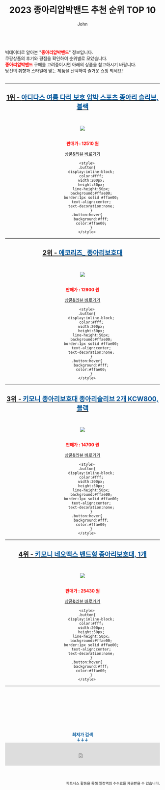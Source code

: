 ﻿---
layout: post
title:  "2023 종아리압박밴드 추천 순위 TOP 10"
author: John
categories: [ 패션잡화 ]
tags: [ 종아리압박밴드, 종아리압박밴드 추천, 종아리압박밴드 효과, 종아리압박밴드 사용법, 종아리압박밴드 더쿠 ]
image: https://static.coupangcdn.com/image/vendor_inventory/6985/efcec4634ec731fd69ae23bb8b2461269946af79cc8b066e1b108ff9ec71.jpg 
description: "2023 종아리압박밴드 추천 순위 TOP 10 관련 상품으로 가장 고객 선호도가 높은 제품입니다."
toc: true
toc_sticky: true
---

<br>
빅데이터로 알아본 "<b><font color='#ff0000'>종아리압박밴드</font></b>" 정보입니다.
<br>
쿠팡상품의 후기와 평점을 확인하여 순위별로 모았습니다.
<br>
<b><font color='#ff0000'>종아리압박밴드</font></b>  구매를 고려중이시면 아래의 상품을 참고하시기 바랍니다.
<br>
당신의 취향과 스타일에 맞는 제품을 선택하여 즐거운 쇼핑 되세요!
<br><br>
<hr>
<p>
    
<center><h2><a href="https://link.coupang.com/re/AFFSDP?lptag=AF7307611&pageKey=6643133511&itemId=15194210156&vendorItemId=82415378309&traceid=V0-153-afca73d4bca4ba57&requestid=20230224145012164171684" target="_blank"><b>1위 - <font color='#01579B'>아디다스 여름 다리 보호 압박 스포츠 종아리 슬리브, 블랙</font></b></a></h2><br>

<a href="https://link.coupang.com/re/AFFSDP?lptag=AF7307611&pageKey=6643133511&itemId=15194210156&vendorItemId=82415378309&traceid=V0-153-afca73d4bca4ba57&requestid=20230224145012164171684" target="_blank"><img src="https://static.coupangcdn.com/image/vendor_inventory/6985/efcec4634ec731fd69ae23bb8b2461269946af79cc8b066e1b108ff9ec71.jpg"></a><br><br>

<b><font color='#ff0000'>판매가 : 12510 원</font></b><br>

<a href="https://link.coupang.com/re/AFFSDP?lptag=AF7307611&pageKey=6643133511&itemId=15194210156&vendorItemId=82415378309&traceid=V0-153-afca73d4bca4ba57&requestid=20230224145012164171684" target="_blank" class="button">상품&리뷰 바로가기</a><p>

        <style>
        .button{
            display:inline-block;
            color:#fff;
            width:200px;
            height:50px;
            line-height:50px;
            background:#ffae00;
            border:1px solid #ffae00;
            text-align:center;
            text-decoration:none;
            }
        .button:hover{
            background:#fff;
            color:#ffae00;
            }
        </style>

<hr>

<center><h2><a href="https://link.coupang.com/re/AFFSDP?lptag=AF7307611&pageKey=1333348&itemId=5775883&vendorItemId=3007350657&traceid=V0-153-16e31da36db64820&requestid=20230224145012164171684" target="_blank"><b>2위 - <font color='#01579B'>에코리즈_ 종아리보호대</font></b></a></h2><br>

<a href="https://link.coupang.com/re/AFFSDP?lptag=AF7307611&pageKey=1333348&itemId=5775883&vendorItemId=3007350657&traceid=V0-153-16e31da36db64820&requestid=20230224145012164171684" target="_blank"><img src="https://static.coupangcdn.com/image/product/image/vendoritem/2019/01/11/3007350657/e7cc2e90-e316-49bc-aa5c-acb61a5f9f41.jpg"></a><br><br>

<b><font color='#ff0000'>판매가 : 12900 원</font></b><br>

<a href="https://link.coupang.com/re/AFFSDP?lptag=AF7307611&pageKey=1333348&itemId=5775883&vendorItemId=3007350657&traceid=V0-153-16e31da36db64820&requestid=20230224145012164171684" target="_blank" class="button">상품&리뷰 바로가기</a><p>

        <style>
        .button{
            display:inline-block;
            color:#fff;
            width:200px;
            height:50px;
            line-height:50px;
            background:#ffae00;
            border:1px solid #ffae00;
            text-align:center;
            text-decoration:none;
            }
        .button:hover{
            background:#fff;
            color:#ffae00;
            }
        </style>

<hr>

<center><h2><a href="https://link.coupang.com/re/AFFSDP?lptag=AF7307611&pageKey=46735903&itemId=165698055&vendorItemId=80208716872&traceid=V0-153-51ea8e403c152b84&requestid=20230224145012164171684" target="_blank"><b>3위 - <font color='#01579B'>키모니 종아리보호대 종아리슬리브 2개 KCW800, 블랙</font></b></a></h2><br>

<a href="https://link.coupang.com/re/AFFSDP?lptag=AF7307611&pageKey=46735903&itemId=165698055&vendorItemId=80208716872&traceid=V0-153-51ea8e403c152b84&requestid=20230224145012164171684" target="_blank"><img src="https://static.coupangcdn.com/image/retail/images/2018/09/28/11/0/42d040e4-435f-4ba5-905c-5f7f3e31f5a0.jpg"></a><br><br>

<b><font color='#ff0000'>판매가 : 14700 원</font></b><br>

<a href="https://link.coupang.com/re/AFFSDP?lptag=AF7307611&pageKey=46735903&itemId=165698055&vendorItemId=80208716872&traceid=V0-153-51ea8e403c152b84&requestid=20230224145012164171684" target="_blank" class="button">상품&리뷰 바로가기</a><p>

        <style>
        .button{
            display:inline-block;
            color:#fff;
            width:200px;
            height:50px;
            line-height:50px;
            background:#ffae00;
            border:1px solid #ffae00;
            text-align:center;
            text-decoration:none;
            }
        .button:hover{
            background:#fff;
            color:#ffae00;
            }
        </style>

<hr>

<center><h2><a href="https://link.coupang.com/re/AFFSDP?lptag=AF7307611&pageKey=1793087980&itemId=3050911920&vendorItemId=71391596817&traceid=V0-153-721f949c96d85788&requestid=20230224145012164171684" target="_blank"><b>4위 - <font color='#01579B'>키모니 네오맥스 밴드형 종아리보호대, 1개</font></b></a></h2><br>

<a href="https://link.coupang.com/re/AFFSDP?lptag=AF7307611&pageKey=1793087980&itemId=3050911920&vendorItemId=71391596817&traceid=V0-153-721f949c96d85788&requestid=20230224145012164171684" target="_blank"><img src="https://static.coupangcdn.com/image/retail/images/2020/08/24/17/2/d54eca35-27c7-4102-a5a0-3d927a428564.jpg"></a><br><br>

<b><font color='#ff0000'>판매가 : 25430 원</font></b><br>

<a href="https://link.coupang.com/re/AFFSDP?lptag=AF7307611&pageKey=1793087980&itemId=3050911920&vendorItemId=71391596817&traceid=V0-153-721f949c96d85788&requestid=20230224145012164171684" target="_blank" class="button">상품&리뷰 바로가기</a><p>

        <style>
        .button{
            display:inline-block;
            color:#fff;
            width:200px;
            height:50px;
            line-height:50px;
            background:#ffae00;
            border:1px solid #ffae00;
            text-align:center;
            text-decoration:none;
            }
        .button:hover{
            background:#fff;
            color:#ffae00;
            }
        </style>

<hr>

<br><br><br><br><br><br><br>
<center><b><font color='#01579B' size='medium'>최저가 검색<br>
↓↓↓</font></b></center>
<center><iframe src="https://coupa.ng/b1Tbjx" width="100%" height="75" frameborder="0" scrolling="no" referrerpolicy="unsafe-url"></iframe></center>
<br><br>
<p>
<small>
    <div align="right">파트너스 활동을 통해 일정액의 수수료를 제공받을 수 있습니다.</div>
</small>
</p>
